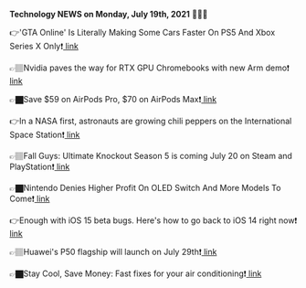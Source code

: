 <b>Technology NEWS on Monday, July 19th, 2021</b> 📡📡📡 

👉'GTA Online' Is Literally Making Some Cars Faster On PS5 And Xbox Series X Only❗️<a href='https://techblock.club/?p=13217'> link</a>

👉🏽Nvidia paves the way for RTX GPU Chromebooks with new Arm demo❗️<a href='https://techblock.club/?p=13219'> link</a>

👉🏿Save $59 on AirPods Pro, $70 on AirPods Max❗️<a href='https://techblock.club/?p=13221'> link</a>

👉In a NASA first, astronauts are growing chili peppers on the International Space Station❗️<a href='https://techblock.club/?p=13223'> link</a>

👉🏽Fall Guys: Ultimate Knockout Season 5 is coming July 20 on Steam and PlayStation❗️<a href='https://techblock.club/?p=13225'> link</a>

👉🏿Nintendo Denies Higher Profit On OLED Switch And More Models To Come❗️<a href='https://techblock.club/?p=13227'> link</a>

👉Enough with iOS 15 beta bugs. Here's how to go back to iOS 14 right now❗️<a href='https://techblock.club/?p=13229'> link</a>

👉🏽Huawei's P50 flagship will launch on July 29th❗️<a href='https://techblock.club/?p=13231'> link</a>

👉🏿Stay Cool, Save Money: Fast fixes for your air conditioning❗️<a href='https://techblock.club/?p=13233'> link</a>

